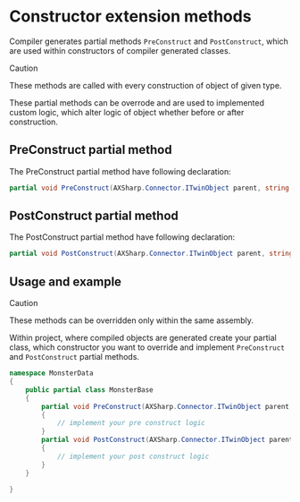 # Constructor extension methods

Compiler generates partial methods `PreConstruct` and `PostConstruct`, which are used within constructors of compiler generated classes.

> [!CAUTION]
> These methods are called with every construction of object of given type.

These partial methods can be overrode and are used to implemented custom logic, which alter logic of object whether before or after construction.


## PreConstruct partial method
The PreConstruct partial method have following declaration:

```C#
partial void PreConstruct(AXSharp.Connector.ITwinObject parent, string readableTail, string symbolTail);
```

## PostConstruct partial method

The PostConstruct partial method have following declaration:

```C#
partial void PostConstruct(AXSharp.Connector.ITwinObject parent, string readableTail, string symbolTail);
```


## Usage and example

> [!CAUTION]
> These methods can be overridden only within the same assembly.

Within project, where compiled objects are generated create your partial class, which constructor you want to override and implement `PreConstruct` and `PostConstruct` partial methods.

```C#
namespace MonsterData
{
    public partial class MonsterBase 
    {
        partial void PreConstruct(AXSharp.Connector.ITwinObject parent, string readableTail, string symbolTail)
        {
            // implement your pre construct logic
        }
        partial void PostConstruct(AXSharp.Connector.ITwinObject parent, string readableTail, string symbolTail)
        {
            // implement your post construct logic
        }
    }

}
```





